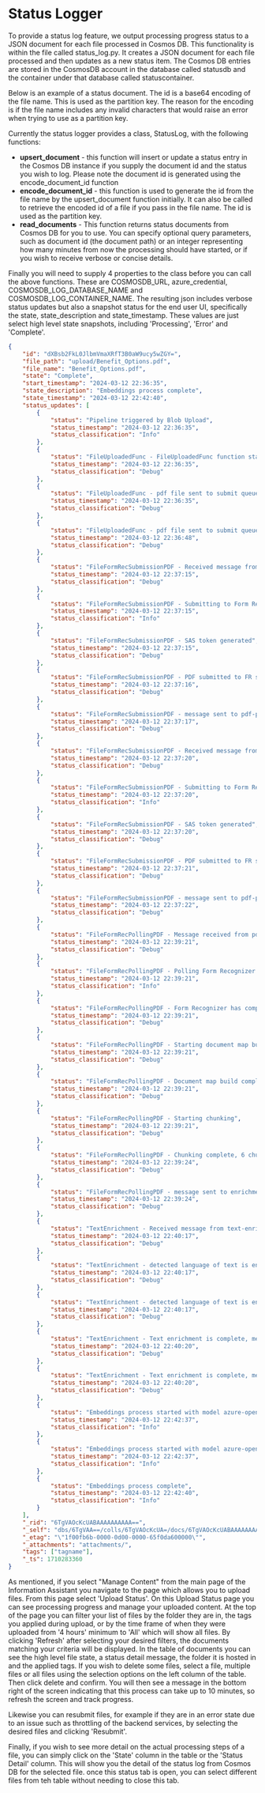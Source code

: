 # Status Logger

To provide a status log feature, we output processing progress status to a JSON document for each file processed in Cosmos DB. This functionality is within the file called status_log.py. It creates a JSON document for each file processed and then updates as a new status item. The Cosmos DB entries are stored in the CosmosDB account in the database called statusdb and the container under that database called statuscontainer.

Below is an example of a status document. The id is a base64 encoding of the file name. This is used as the partition key. The reason for the encoding is if the file name includes any invalid characters that would raise an error when trying to use as a partition key.

Currently the status logger provides a class, StatusLog, with the following functions:

- **upsert_document** - this function will insert or update a status entry in the Cosmos DB instance if you supply the document id and the status you wish to log. Please note the document id is generated using the encode_document_id function
- **encode_document_id** - this function is used to generate the id from the file name by the upsert_document function initially. It can also be called to retrieve the encoded id of a file if you pass in the file name. The id is used as the partition key.
- **read_documents** - This function returns status documents from Cosmos DB for you to use. You can specify optional query parameters, such as document id (the document path) or an integer representing how many minutes from now the processing should have started, or if you wish to receive verbose or concise details.

Finally you will need to supply 4 properties to the class before you can call the above functions. These are COSMOSDB_URL, azure_credential, COSMOSDB_LOG_DATABASE_NAME and COSMOSDB_LOG_CONTAINER_NAME. The resulting json includes verbose status updates but also a snapshot status for the end user UI, specifically the state, state_description and state_timestamp. These values are just select high level state snapshots, including 'Processing', 'Error' and 'Complete'.

````json
{
    "id": "dXBsb2FkL0JlbmVmaXRfT3B0aW9ucy5wZGY=",
    "file_path": "upload/Benefit_Options.pdf",
    "file_name": "Benefit_Options.pdf",
    "state": "Complete",
    "start_timestamp": "2024-03-12 22:36:35",
    "state_description": "Embeddings process complete",
    "state_timestamp": "2024-03-12 22:42:40",
    "status_updates": [
        {
            "status": "Pipeline triggered by Blob Upload",
            "status_timestamp": "2024-03-12 22:36:35",
            "status_classification": "Info"
        },
        {
            "status": "FileUploadedFunc - FileUploadedFunc function started",
            "status_timestamp": "2024-03-12 22:36:35",
            "status_classification": "Debug"
        },
        {
            "status": "FileUploadedFunc - pdf file sent to submit queue. Visible in 49 seconds",
            "status_timestamp": "2024-03-12 22:36:35",
            "status_classification": "Debug"
        },
        {
            "status": "FileUploadedFunc - pdf file sent to submit queue. Visible in 24 seconds",
            "status_timestamp": "2024-03-12 22:36:48",
            "status_classification": "Debug"
        },
        {
            "status": "FileFormRecSubmissionPDF - Received message from pdf-submit-queue ",
            "status_timestamp": "2024-03-12 22:37:15",
            "status_classification": "Debug"
        },
        {
            "status": "FileFormRecSubmissionPDF - Submitting to Form Recognizer",
            "status_timestamp": "2024-03-12 22:37:15",
            "status_classification": "Info"
        },
        {
            "status": "FileFormRecSubmissionPDF - SAS token generated",
            "status_timestamp": "2024-03-12 22:37:15",
            "status_classification": "Debug"
        },
        {
            "status": "FileFormRecSubmissionPDF - PDF submitted to FR successfully",
            "status_timestamp": "2024-03-12 22:37:16",
            "status_classification": "Debug"
        },
        {
            "status": "FileFormRecSubmissionPDF - message sent to pdf-polling-queue. Visible in 60 seconds. FR Result ID is a02f9696-813a-4bda-88cb-c7fa05ad2323",
            "status_timestamp": "2024-03-12 22:37:17",
            "status_classification": "Debug"
        },
        {
            "status": "FileFormRecSubmissionPDF - Received message from pdf-submit-queue ",
            "status_timestamp": "2024-03-12 22:37:20",
            "status_classification": "Debug"
        },
        {
            "status": "FileFormRecSubmissionPDF - Submitting to Form Recognizer",
            "status_timestamp": "2024-03-12 22:37:20",
            "status_classification": "Info"
        },
        {
            "status": "FileFormRecSubmissionPDF - SAS token generated",
            "status_timestamp": "2024-03-12 22:37:20",
            "status_classification": "Debug"
        },
        {
            "status": "FileFormRecSubmissionPDF - PDF submitted to FR successfully",
            "status_timestamp": "2024-03-12 22:37:21",
            "status_classification": "Debug"
        },
        {
            "status": "FileFormRecSubmissionPDF - message sent to pdf-polling-queue. Visible in 60 seconds. FR Result ID is 6b26d8b3-f6d1-495d-85cd-23fde40091a9",
            "status_timestamp": "2024-03-12 22:37:22",
            "status_classification": "Debug"
        },
        {
            "status": "FileFormRecPollingPDF - Message received from pdf polling queue attempt 1",
            "status_timestamp": "2024-03-12 22:39:21",
            "status_classification": "Debug"
        },
        {
            "status": "FileFormRecPollingPDF - Polling Form Recognizer function started",
            "status_timestamp": "2024-03-12 22:39:21",
            "status_classification": "Info"
        },
        {
            "status": "FileFormRecPollingPDF - Form Recognizer has completed processing and the analyze results have been received",
            "status_timestamp": "2024-03-12 22:39:21",
            "status_classification": "Debug"
        },
        {
            "status": "FileFormRecPollingPDF - Starting document map build",
            "status_timestamp": "2024-03-12 22:39:21",
            "status_classification": "Debug"
        },
        {
            "status": "FileFormRecPollingPDF - Document map build complete",
            "status_timestamp": "2024-03-12 22:39:21",
            "status_classification": "Debug"
        },
        {
            "status": "FileFormRecPollingPDF - Starting chunking",
            "status_timestamp": "2024-03-12 22:39:21",
            "status_classification": "Debug"
        },
        {
            "status": "FileFormRecPollingPDF - Chunking complete, 6 chunks created.",
            "status_timestamp": "2024-03-12 22:39:24",
            "status_classification": "Debug"
        },
        {
            "status": "FileFormRecPollingPDF - message sent to enrichment queue",
            "status_timestamp": "2024-03-12 22:39:24",
            "status_classification": "Debug"
        },
        {
            "status": "TextEnrichment - Received message from text-enrichment-queue ",
            "status_timestamp": "2024-03-12 22:40:17",
            "status_classification": "Debug"
        },
        {
            "status": "TextEnrichment - detected language of text is en.",
            "status_timestamp": "2024-03-12 22:40:17",
            "status_classification": "Debug"
        },
        {
            "status": "TextEnrichment - detected language of text is en.",
            "status_timestamp": "2024-03-12 22:40:17",
            "status_classification": "Debug"
        },
        {
            "status": "TextEnrichment - Text enrichment is complete, message sent to embeddings queue",
            "status_timestamp": "2024-03-12 22:40:20",
            "status_classification": "Debug"
        },
        {
            "status": "TextEnrichment - Text enrichment is complete, message sent to embeddings queue",
            "status_timestamp": "2024-03-12 22:40:20",
            "status_classification": "Debug"
        },
        {
            "status": "Embeddings process started with model azure-openai_text-embedding-ada-002",
            "status_timestamp": "2024-03-12 22:42:37",
            "status_classification": "Info"
        },
        {
            "status": "Embeddings process started with model azure-openai_text-embedding-ada-002",
            "status_timestamp": "2024-03-12 22:42:37",
            "status_classification": "Info"
        },
        {
            "status": "Embeddings process complete",
            "status_timestamp": "2024-03-12 22:42:40",
            "status_classification": "Info"
        }
    ],
    "_rid": "6TgVAOcKcUABAAAAAAAAAA==",
    "_self": "dbs/6TgVAA==/colls/6TgVAOcKcUA=/docs/6TgVAOcKcUABAAAAAAAAAA==/",
    "_etag": "\"1f00fb6b-0000-0d00-0000-65f0da600000\"",
    "_attachments": "attachments/",
    "tags": ["tagname"],
    "_ts": 1710283360
}
````
As mentioned, if you select "Manage Content" from the main page of the Information Assistant you navigate to the page which allows you to upload files. From this page select 'Upload Status'. On this Upload Status page you can see processing progress and manage your uploaded content. At the top of the page you can filter your list of files by the folder they are in, the tags you applied during upload, or by the time frame of when they were uploaded from '4 hours' minimum to 'All' which will show all files. By clicking 'Refresh' after selecting your desired filters, the documents matching your criteria will be displayed. In the table of documents you can see the high level file state, a status detail message, the folder it is hosted in and the applied tags. If you wish to delete some files, select a file, multiple files or all files using the selection options on the left column of the table. Then click delete and confirm. You will then see a message in the bottom right of the screen indicating that this process can take up to 10 minutes, so refresh the screen and track progress.

Likewise you can resubmit files, for example if they are in an error state due to an issue such as throttling of the backend services, by selecting the desired files and clicking 'Resubmit'.

Finally, if you wish to see more detail on the actual processing steps of a file, you can simply click on the 'State' column in the table or the 'Status Detail' column. This will show you the detail of the status log from Cosmos DB for the selected file. once this status tab is open, you can select different files from teh table without needing to close this tab.